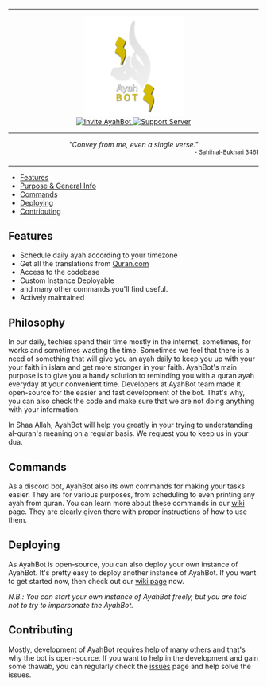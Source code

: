 ***

<div align="center">
  <img src="assets/logo.png" alt="AyahBot" height="200"/>
</div>

<div align="center">
  <a href="https://discord.com/oauth2/authorize?client_id=864837051144863754&permissions=34359830592&scope=bot%20applications.commands">
    <img src="https://img.shields.io/static/v1?label=Invite&message=AyahBot&color=117302&style=for-the-badge&logo=discord&logoColor=white" alt="Invite AyahBot">
  </a>
  <a href="https://discord.gg/TMv5dAE5cx">
    <img src="https://img.shields.io/discord/866562541424607253?label=support%20server&color=117302&style=for-the-badge" alt="Support Server" />
  </a>
</div>

***

<div align="center">
 <i>"Convey from me, even a single verse."</i>
 <div align="right"><sup>- Sahih al-Bukhari 3461</sub></div>
</div>

***

* [Features](#features)
* [Purpose & General Info](#philosophy)
* [Commands](#commands)
* [Deploying](#deploying)
* [Contributing](#contributing)

## Features

* Schedule daily ayah according to your timezone
* Get all the translations from [Quran.com](https://quran.com)
* Access to the codebase
* Custom Instance Deployable
* and many other commands you'll find useful.
* Actively maintained

## Philosophy

In our daily, techies spend their time mostly in the internet, sometimes, for works and sometimes wasting the time. Sometimes we feel that there is a need of something that will give you an ayah daily to keep you up with your your faith in islam and get more stronger in your faith. AyahBot's main purpose is to give you a handy solution to reminding you with a quran ayah everyday at your convenient time. Developers at AyahBot team made it open-source for the easier and fast development of the bot. That's why, you can also check the code and make sure that we are not doing anything with your information.

In Shaa Allah, AyahBot will help you greatly in your trying to understanding al-quran's meaning on a regular basis. We request you to keep us in your dua.

## Commands

As a discord bot, AyahBot also its own commands for making your tasks easier. They are for various purposes, from scheduling to even printing any ayah from quran. You can learn more about these commands in our [wiki]() page. They are clearly given there with proper instructions of how to use them.

## Deploying

As AyahBot is open-source, you can also deploy your own instance of AyahBot. It's pretty easy to deploy another instance of AyahBot. If you want to get started now, then check out our [wiki page]() now.

*N.B.: You can start your own instance of AyahBot freely, but you are told not to try to impersonate the AyahBot.*

## Contributing

Mostly, development of AyahBot requires help of many others and that's why the bot is open-source. If you want to help in the development and gain some thawab, you can regularly check the [issues](https://github.com/AyahBot-Dev/AyahBot-Discord/issues) page and help solve the issues.
